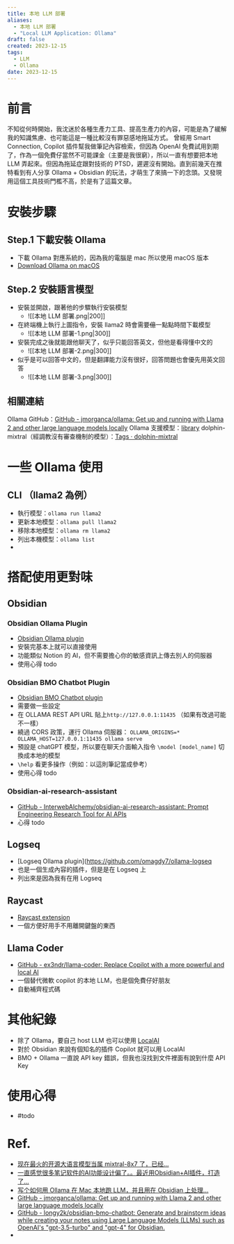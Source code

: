 ```yaml
---
title: 本地 LLM 部署
aliases:
  - 本地 LLM 部署
  - "Local LLM Application: Ollama"
draft: false
created: 2023-12-15
tags:
  - LLM
  - Ollama
date: 2023-12-15
---
```

# 前言
不知從何時開始，我沈迷於各種生產力工具、提高生產力的內容，可能是為了緩解我的知識焦慮、也可能這是一種比較沒有罪惡感地拖延方式。
曾經用 Smart Connection, Copilot  插件幫我做筆記內容檢索，但因為 OpenAI 免費試用到期了，作為一個免費仔當然不可能課金（主要是我很窮），所以一直有想要把本地 LLM 弄起來。但因為拖延症跟對技術的 PTSD，遲遲沒有開始。直到前幾天在推特看到有人分享 Ollama + Obsidian 的玩法，才萌生了來搞一下的念頭。又發現用這個工具技術門檻不高，於是有了這篇文章。
# 安裝步驟
## Step.1 下載安裝 Ollama
- 下載 Ollama 對應系統的，因為我的電腦是 mac 所以使用 macOS 版本
- [Download Ollama on macOS](https://ollama.ai/download)
## Step.2 安裝語言模型
- 安裝並開啟，跟著他的步驟執行安裝模型
	- ![[本地 LLM 部署.png|200]]
- 在終端機上執行上圖指令，安裝 llama2 時會需要~~億~~一點點時間下載模型
	- ![[本地 LLM 部署-1.png|300]]
- 安裝完成之後就能跟他聊天了，似乎只能回答英文，但他是看得懂中文的
	- ![[本地 LLM 部署-2.png|300]]
- 似乎是可以回答中文的，但是翻譯能力沒有很好，回答問題也會優先用英文回答
	- ![[本地 LLM 部署-3.png|300]]
## 相關連結
Ollama GitHub：[GitHub - jmorganca/ollama: Get up and running with Llama 2 and other large language models locally](https://github.com/jmorganca/ollama)
Ollama 支援模型：[library](https://ollama.ai/library)
dolphin-mixtral（經調教沒有審查機制的模型）：[Tags · dolphin-mixtral](https://ollama.ai/library/dolphin-mixtral/tags)
# 一些 Ollama 使用
## CLI （llama2 為例）
- 執行模型：`ollama run llama2`
- 更新本地模型：`ollama pull llama2`
- 移除本地模型：`ollama rm llama2`
- 列出本機模型：`ollama list`
- 
# 搭配使用更對味
## Obsidian
### Obsidian Ollama Plugin
- [Obsidian Ollama plugin](https://github.com/hinterdupfinger/obsidian-ollama)
- 安裝完基本上就可以直接使用
- 功能類似 Notion 的 AI，但不需要擔心你的敏感資訊上傳去別人的伺服器
- 使用心得 todo 
### Obsidian BMO Chatbot Plugin
- [Obsidian BMO Chatbot plugin](https://github.com/longy2k/obsidian-bmo-chatbot)
- 需要做一些設定
- 在 OLLAMA REST API URL 貼上`http://127.0.0.1:11435` （如果有改過可能不一樣）
- 繞過 CORS 政策，運行 Ollama 伺服器：
  `OLLAMA_ORIGINS=* OLLAMA_HOST=127.0.0.1:11435 ollama serve`
- 預設是 chatGPT 模型，所以要在聊天介面輸入指令 `\model [model_name]` 切換成本地的模型
- `\help` 看更多操作（例如：以這則筆記當成參考）
- 使用心得 todo
### Obsidian-ai-research-assistant
- [GitHub - InterwebAlchemy/obsidian-ai-research-assistant: Prompt Engineering Research Tool for AI APIs](https://github.com/InterwebAlchemy/obsidian-ai-research-assistant)
- 心得 todo
## Logseq
- [Logseq Ollama plugin](https://github.com/omagdy7/ollama-logseq
- 也是一個生成內容的插件，但是是在 Logseq 上
- 列出來是因為我有在用 Logseq
## Raycast
- [Raycast extension](https://github.com/MassimilianoPasquini97/raycast_ollama)
- 一個方便好用手不用離開鍵盤的東西
## Llama Coder
- [GitHub - ex3ndr/llama-coder: Replace Copilot with a more powerful and local AI](https://github.com/ex3ndr/llama-coder)
- 一個替代微軟 copilot 的本地 LLM，也是個免費仔好朋友
- 自動補齊程式碼
# 其他紀錄
- 除了 Ollama，要自己 host LLM 也可以使用 [LocalAI](https://github.com/mudler/LocalAI)
- 對於 Obsidian 來說有個知名的插件  Copilot 就可以用 LocalAI
- BMO + Ollama 一直說 API key 錯誤，但我也沒找到文件裡面有說到什麼 API Key
# 使用心得
- #todo 
# Ref.
- [现在最火的开源大语言模型当属 mixtral-8x7 了，已经...](https://twitter.com/dotey/status/1735457201395814770)
- [一直感觉很多笔记软件的AI功能设计偏了。。最近用Obsidian+AI插件，打造了...](https://x.com/fuxiangPro/status/1734580043228328198?s=20)
- [写个如何用 Ollama 在 Mac 本地跑 LLM，并且用在 Obsidian 上处理...](https://x.com/op7418/status/1734492326599467291?s=20)
- [GitHub - jmorganca/ollama: Get up and running with Llama 2 and other large language models locally](https://github.com/jmorganca/ollama)
- [GitHub - longy2k/obsidian-bmo-chatbot: Generate and brainstorm ideas while creating your notes using Large Language Models (LLMs) such as OpenAI's "gpt-3.5-turbo" and "gpt-4" for Obsidian.](https://github.com/longy2k/obsidian-bmo-chatbot?tab=readme-ov-file)
- 